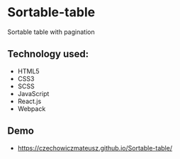 # Sortable-table

Sortable table with pagination

## Technology used:

* HTML5
* CSS3
* SCSS
* JavaScript
* React.js
* Webpack

## Demo

* https://czechowiczmateusz.github.io/Sortable-table/
